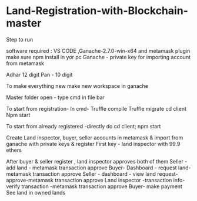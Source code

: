 # Land-Registration-with-Blockchain-master

Step to run 

software required : VS CODE ,Ganache-2.7.0-win-x64 and metamask plugin make sure npm install in yor pc 
Ganache - private key for importing account from metamask

Adhar 12 digit 
Pan - 10 digit

To make everything new make new workspace in ganache

Master folder open - type cmd in file bar

To start from registration- In cmd- Truffle compile
Truffle migrate
cd client
Npm start

To start from already registered -directly do
cd client; npm start

Create Land inspector, buyer, seller accounts in metamask & import from ganache with private keys & register
First key - land inspector with 99.9 ethers

After buyer & seller register , land inspector approves both of them
Seller -add land - metamask transaction approve
Buyer- Dashboard - request land-metamask transaction approve
Seller - dashboard - view land request- approve-metamask transaction approve
Land inspector -transaction info-verify transaction -metamask transaction approve
Buyer- make payment
See land in owned lands
